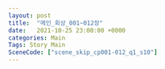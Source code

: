 ```yaml
---
layout: post
title:  "메인_회상_001~012장"
date:   2021-10-25 23:00:00 +0000
categories: Main
Tags: Story Main
SceneCode: ["scene_skip_cp001-012_q1_s10"]
---
```

